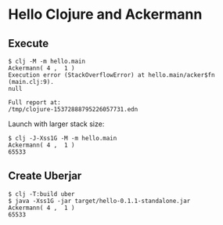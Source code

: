# Hello Clojure and Ackermann

## Execute 

```console 
$ clj -M -m hello.main
Ackermann( 4 ,  1 )
Execution error (StackOverflowError) at hello.main/acker$fn (main.clj:9).
null

Full report at:
/tmp/clojure-15372888795226057731.edn
```

Launch with larger stack size:

```console
$ clj -J-Xss1G -M -m hello.main
Ackermann( 4 ,  1 )
65533
```

## Create Uberjar

```console 
$ clj -T:build uber
$ java -Xss1G -jar target/hello-0.1.1-standalone.jar
Ackermann( 4 ,  1 )
65533
```
